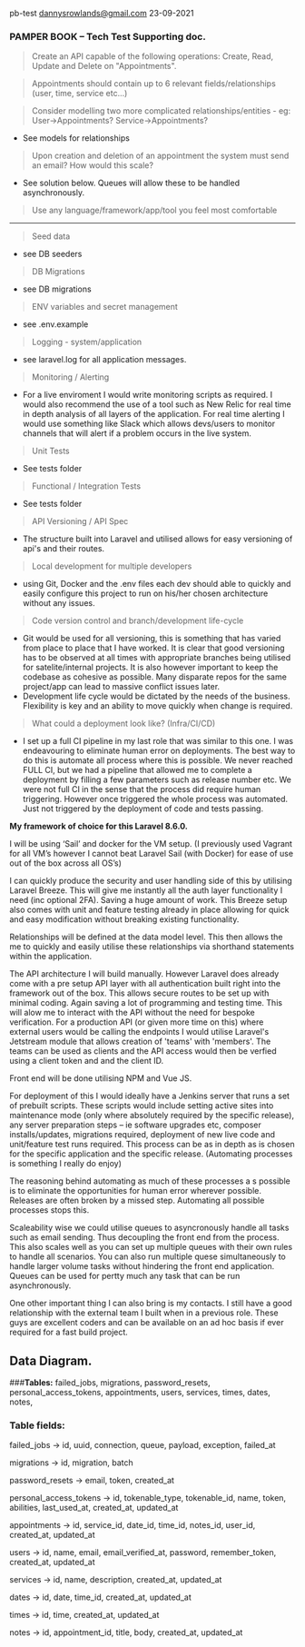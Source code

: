 pb-test  dannysrowlands@gmail.com  23-09-2021

### PAMPER BOOK – Tech Test Supporting doc.

> Create an API capable of the following operations: Create, Read, Update and Delete on "Appointments".

> Appointments should contain up to 6 relevant fields/relationships (user, time, service etc...)

> Consider modelling two more complicated relationships/entities - eg: User->Appointments? Service->Appointments?
- See models for relationships

> Upon creation and deletion of an appointment the system must send an email? How would this scale?
- See solution below.  Queues will allow these to be handled asynchronously.

> Use any language/framework/app/tool you feel most comfortable

---

> Seed data 
- see DB seeders

> DB Migrations 
- see DB migrations

> ENV variables and secret management
- see .env.example

> Logging - system/application
- see laravel.log for all application messages.

> Monitoring / Alerting
- For a live enviroment I would write monitoring scripts as required.  I would also recommend the use of a tool such as New Relic for real time in depth analysis of all layers of the application.  For real time alerting I would use something like Slack which allows devs/users to monitor channels that will alert if a problem occurs in the live system.

> Unit Tests
- See tests folder

> Functional / Integration Tests
- See tests folder

> API Versioning / API Spec
- The structure built into Laravel and utilised allows for easy versioning of api's and their routes.

> Local development for multiple developers
- using Git, Docker and the .env files each dev should able to quickly and easily configure this project to run on his/her chosen architecture without any issues. 

> Code version control and branch/development life-cycle
- Git would be used for all versioning, this is something that has varied from place to place that I have worked.  It is clear that good versioning has to be observed at all times with appropriate branches being utilised for satelite/internal projects.  It is also however important to keep the codebase as cohesive as possible.  Many disparate repos for the same project/app can lead to massive conflict issues later.  
- Development life cycle would be dictated by the needs of the business.  Flexibility is key and an ability to move quickly when change is required.

> What could a deployment look like? (Infra/CI/CD)
- I set up a full CI pipeline in my last role that was similar to this one.  I was endeavouring to eliminate human error on deployments.  The best way to do this is automate all process where this is possible.  We never reached FULL CI, but we had a pipeline that allowed me to complete a deployment by filling a few parameters such as release number etc.  We were not full CI in the sense that the process did require human triggering.  However once triggered the whole process was automated.  Just not triggered by the deployment of code and tests passing. 



**My framework of choice for this Laravel 8.6.0.**

I will be using ‘Sail’ and docker for the VM setup.  (I previously used Vagrant for all VM’s however I cannot beat Laravel Sail (with Docker) for ease of use out of the box across all OS’s)

I can quickly produce the security and user handling side of this by utilising Laravel Breeze.
This will give me instantly all the auth layer functionality I need (inc optional 2FA).  Saving a huge amount of work.  This Breeze setup also comes with unit and feature testing already in place allowing for quick and easy modification without breaking existing functionality.

Relationships will be defined at the data model level.  This then allows the me to quickly and easily utilise these relationships via shorthand statements within the application.

The API architecture I will build manually.  However Laravel does already come with a pre setup API layer with all authentication built right into the framework out of the box.  This allows secure routes to be set up with minimal coding.  Again saving a lot of programming and testing time.  This will alow me to interact with the API without the need for bespoke verification. For a production API (or given more time on this) where external users would be calling the endpoints I would utilise Laravel's Jetstream module that allows creation of 'teams' with 'members'.  The teams can be used as clients and the API access would then be verfied using a client token and and the client ID.

Front end will be done utilising NPM and Vue JS.

For deployment of this I would ideally have a Jenkins server that runs a set of prebuilt scripts.  These scripts would include setting active sites into maintenance mode (only where absolutely required by the specific release),  any server preparation steps – ie software upgrades etc,  composer installs/updates, migrations required, deployment of new live code and unit/feature test runs required.
This process can be as in depth as is chosen for the specific application and the specific release.  (Automating processes is something I really do enjoy)

The reasoning behind automating as much of these processes a s possible is to eliminate the opportunities for human error wherever possible.  Releases are often broken by a missed step.  Automating all possible processes stops this.

Scaleability wise we could utilise queues to asyncronously handle all tasks such as email sending.  Thus decoupling the front end from the process.  This also scales well as you can set up multiple queues with their own rules to handle all scenarios.  You can also run multiple quese simultaneously to handle larger volume tasks without hindering the front end application.  Queues can be used for pertty much any task that can be run asynchronously.

One other important thing I can also bring is my contacts.  I still have a good relationship with the external team I built when in a previous role.  These guys are excellent coders and can be available on an ad hoc basis if ever required for a fast build project.

## <b>Data Diagram.</b>

###<b>Tables:</b>
failed_jobs, migrations, password_resets, personal_access_tokens, appointments, users, services, times, dates, notes,

### <b>Table fields:</b>

failed_jobs -> id, uuid, connection, queue, payload, exception, failed_at

migrations -> id, migration, batch

password_resets -> email, token, created_at

personal_access_tokens -> id, tokenable_type, tokenable_id, name, token, abilities, last_used_at, created_at, updated_at

appointments -> id, service_id, date_id, time_id, notes_id, user_id, created_at, updated_at

users -> id, name, email, email_verified_at, password, remember_token, created_at, updated_at

services -> id, name, description, created_at, updated_at

dates -> id, date, time_id, created_at, updated_at

times -> id, time, created_at, updated_at

notes -> id, appointment_id, title, body, created_at, updated_at
